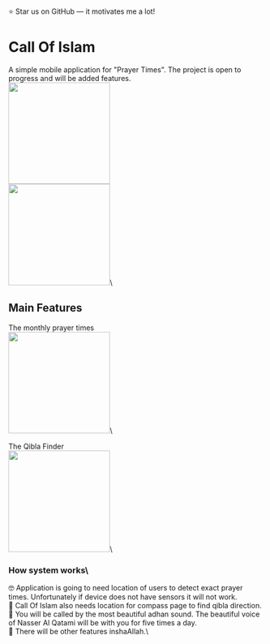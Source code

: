 ⭐ Star us on GitHub — it motivates me a lot!

# Call Of Islam

A simple mobile application for "Prayer Times". The project is open to progress and will be added features.\
<img src="https://user-images.githubusercontent.com/43931758/147733597-dd1aee45-9f4a-4638-8264-2a20e394098d.png" width="200"/>\
<img src="https://user-images.githubusercontent.com/43931758/147733612-cb43e245-a50a-4af3-84fc-b3cf21b7c756.png" width="200"/>\

## Main Features

The monthly prayer times\
<img src="https://user-images.githubusercontent.com/43931758/147733745-ca35cb69-5ebf-4b5f-9473-c1db18127cff.png" width="200"/>\

The Qibla Finder\
<img src="https://user-images.githubusercontent.com/43931758/147733757-59a847b6-fd70-43eb-a904-a776d67158b0.png" width="200"/>\

### How system works\

🤓 Application is going to need location of users to detect exact prayer times. Unfortunately if device does not have sensors it will not work.\
🎯 Call Of Islam also needs location for compass page to find qibla direction.\
🎼 You will be called by the most beautiful adhan sound. The beautiful voice of Nasser Al Qatami will be with you for five times a day.\
🎨 There will be other features inshaAllah.\

